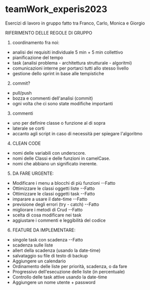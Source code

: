# teamWork_experis2023
Esercizi di lavoro in gruppo fatto tra Franco, Carlo, Monica e Giorgio

RIFERIMENTO DELLE REGOLE DI GRUPPO

1. coordinamento fra noi:
  - analisi dei requisiti individuale 5 min + 5 min collettivo
  - pianificazione del tempo
  - task (analisi problema - architettura strutturale - algoritmi)
  - comunicazioni interne per portarci tutti allo stesso livello
  - gestione dello sprint in base alle tempistiche

2. commit?
  - pull/push 
  - bozza e commenti dell'analisi (commit)
  - ogni volta che ci sono state modifiche importanti

3. commenti
  - uno per definire classe o funzione al di sopra
  - laterale se corti
  - accanto agli script in caso di necessità per spiegare l'algoritmo

4. CLEAN CODE
  - nomi delle variabili con underscore.
  - nomi delle Classi e delle funzioni in camelCase.
  - nomi che abbiano un significato inerente.

5. DA FARE URGENTE:
  - Modificare i menu a blocchi di più funzioni     --Fatto
  - Ottimizzare le classi oggetti liste             --Fatto
  - Ottimizzare le classi oggetti task              --Fatto
  - imparare a usare il date-time                   --Fatto
  - previsione degli errori (try - catch)           --Fatto
  - migliorare i metodi di Crud                     --Fatto
  - scelta di cosa modificare nei task            
  - aggiustare i commenti e leggibilità del codice
  
6. FEATURE DA IMPLEMENTARE:
  - singole task con scadenza                       --Fatto
  - scadenza sulle liste
  - allert della scadenza (usando la date-time)
  - salvataggio su file di testo di backup
  - Aggiungere un calendario
  - Ordinamento delle liste per priorità, scadenza, o da fare
  - Progressivo dell'esecuzione delle liste (in percentuale)
  - Controllo delle task attive usando la date-time
  - Aggiungere un nome utente + password

